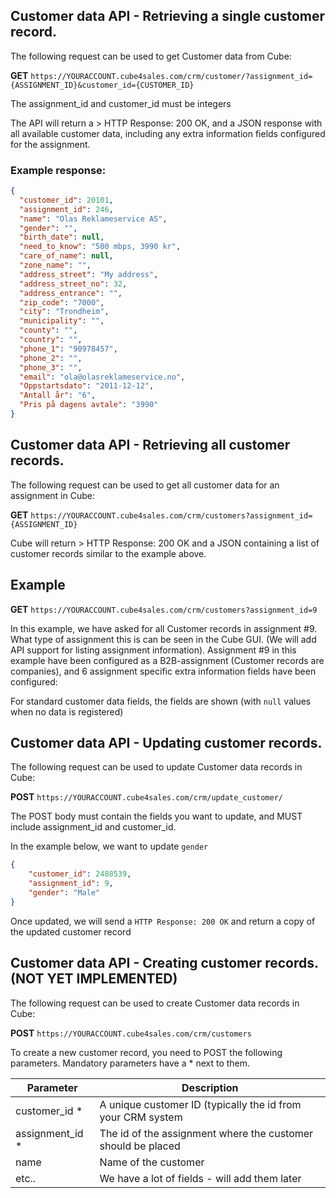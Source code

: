 ## Customer data API - Retrieving a single customer record.
The following request can be used to get Customer data from Cube:

**GET** ```https://YOURACCOUNT.cube4sales.com/crm/customer/?assignment_id={ASSIGNMENT_ID}&customer_id={CUSTOMER_ID}```

The assignment_id and customer_id must be integers

The API will return a > HTTP Response: 200 OK, and a JSON response with all available customer data, including any extra information fields configured for the assignment.
### Example response:

```json  
{
  "customer_id": 20101,
  "assignment_id": 246,
  "name": "Olas Reklameservice AS",
  "gender": "",
  "birth_date": null,
  "need_to_know": "500 mbps, 3990 kr",
  "care_of_name": null,
  "zone_name": "",
  "address_street": "My address",
  "address_street_no": 32,
  "address_entrance": "",
  "zip_code": "7000",
  "city": "Trondheim",
  "municipality": "",
  "county": "",
  "country": "",
  "phone_1": "90978457",
  "phone_2": "",
  "phone_3": "",
  "email": "ola@olasreklameservice.no",
  "Oppstartsdato": "2011-12-12",
  "Antall år": "6",
  "Pris på dagens avtale": "3990"
}
  ```

## Customer data API - Retrieving all customer records.
The following request can be used to get all customer data for an assignment in Cube:

**GET** ```https://YOURACCOUNT.cube4sales.com/crm/customers?assignment_id={ASSIGNMENT_ID}```

Cube will return > HTTP Response: 200 OK and a JSON containing a list of customer records similar to the example above.


## Example

**GET** ```https://YOURACCOUNT.cube4sales.com/crm/customers?assignment_id=9```

In this example, we have asked for all Customer records in assignment #9. What type of assignment this is can be seen in the Cube GUI. (We will add API support for listing assignment information).
Assignment #9 in this example have been configured as a B2B-assignment (Customer records are companies), and 6 assignment specific extra information fields have been configured:

For standard customer data fields, the fields are shown (with `null` values when no data is registered)



## Customer data API - Updating customer records.
The following request can be used to update Customer data records in Cube:

**POST** ```https://YOURACCOUNT.cube4sales.com/crm/update_customer/```

The POST body must contain the fields you want to update, and MUST include assignment_id and customer_id.

In the example below, we want to update ```gender```

```json 
{
    "customer_id": 2488539,
    "assignment_id": 9,
    "gender": "Male"
}
```  

Once updated, we will send a ```HTTP Response: 200 OK``` and return a copy of the updated customer record


## Customer data API - Creating customer records. (NOT YET IMPLEMENTED)
The following request can be used to create Customer data records in Cube:

**POST** ```https://YOURACCOUNT.cube4sales.com/crm/customers```

To create a new customer record, you need to POST the following parameters. Mandatory parameters have a * next to them.

| Parameter     | Description |
| ------------- |-------------|
| customer_id *  | A unique customer ID (typically the id from your CRM system |
| assignment_id * | The id of the assignment where the customer should be placed |
| name          | Name of the customer |
| etc..         | We have a lot of fields - will add them later |


